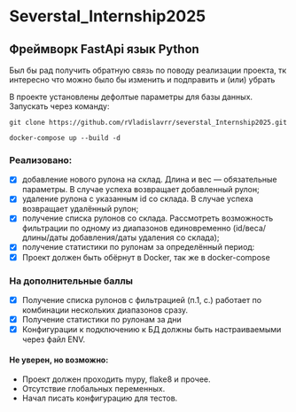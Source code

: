 # Severstal_Internship2025

## Фреймворк FastApi язык Python

Был бы рад получить обратную связь по поводу реализации проекта, тк интересно что можно было бы изменить и подправить и (или) убрать

В проекте установлены дефолтые параметры для базы данных.
Запускать через команду:

```angular2html
git clone https://github.com/rVladislavrr/severstal_Internship2025.git

docker-compose up --build -d
```

### Реализовано:
- [x] добавление нового рулона на склад. Длина и вес — обязательные параметры. В случае успеха возвращает добавленный рулон;
- [x] удаление рулона с указанным id со склада. В случае успеха возвращает удалённый рулон;
- [x] получение списка рулонов со склада. Рассмотреть возможность фильтрации по одному из диапазонов единовременно (id/веса/длины/даты добавления/даты удаления со склада);
- [x] получение статистики по рулонам за определённый период:
- [x] Проект должен быть обёрнут в Docker, так же в docker-compose
### На дополнительные баллы 
- [x] Получение списка рулонов с фильтрацией (п.1, с.) работает по комбинации нескольких диапазонов сразу.
- [x] Получение статистики по рулонам за дни
- [x] Конфигурации к подключению к БД должны быть настраиваемыми через файл ENV.
#### Не уверен, но возможно:
- Проект должен проходить mypy, flake8 и прочее.
- Отсутствие глобальных переменных.
- Начал писать конфигурацию для тестов.
